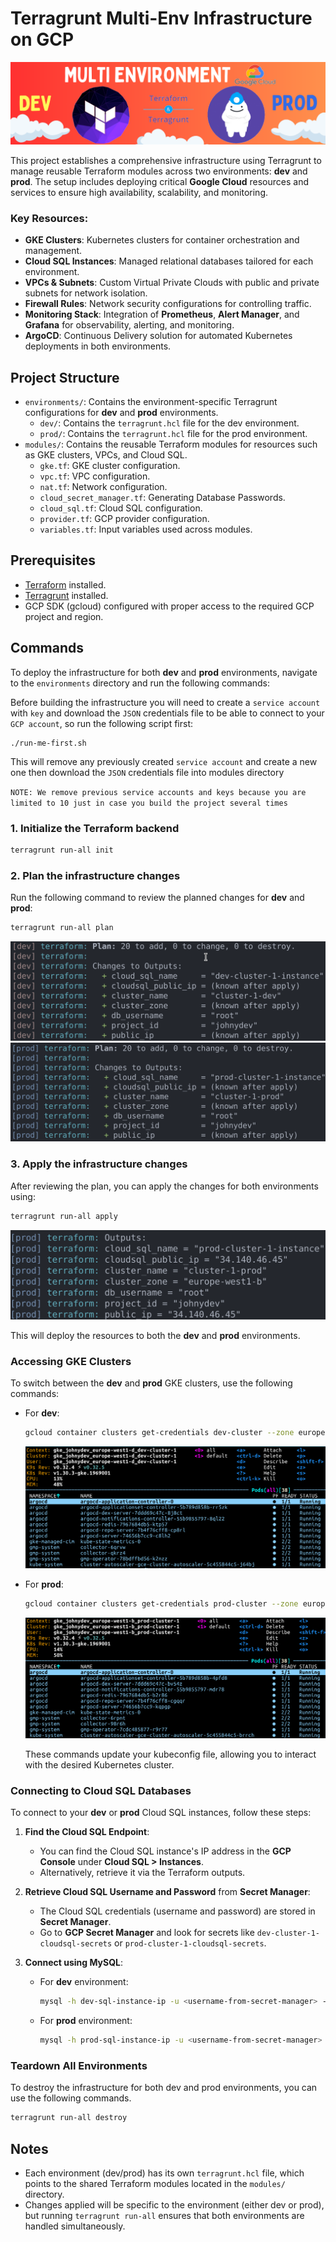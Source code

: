 # Terragrunt Multi-Env Infrastructure on GCP

<img src=imgs/cover.png>

This project establishes a comprehensive infrastructure using Terragrunt to manage reusable Terraform modules across two environments: **dev** and **prod**. The setup includes deploying critical **Google Cloud** resources and services to ensure high availability, scalability, and monitoring.

### Key Resources:

- **GKE Clusters**: Kubernetes clusters for container orchestration and management.
- **Cloud SQL Instances**: Managed relational databases tailored for each environment.
- **VPCs & Subnets**: Custom Virtual Private Clouds with public and private subnets for network isolation.
- **Firewall Rules**: Network security configurations for controlling traffic.
- **Monitoring Stack**: Integration of **Prometheus**, **Alert Manager**, and **Grafana** for observability, alerting, and monitoring.
- **ArgoCD**: Continuous Delivery solution for automated Kubernetes deployments in both environments.

## Project Structure

- `environments/`: Contains the environment-specific Terragrunt configurations for **dev** and **prod** environments.
  - `dev/`: Contains the `terragrunt.hcl` file for the dev environment.
  - `prod/`: Contains the `terragrunt.hcl` file for the prod environment.
- `modules/`: Contains the reusable Terraform modules for resources such as GKE clusters, VPCs, and Cloud SQL.
  - `gke.tf`: GKE cluster configuration.
  - `vpc.tf`: VPC configuration.
  - `nat.tf`: Network configuration.
  - `cloud_secret_manager.tf`: Generating Database Passwords.
  - `cloud_sql.tf`: Cloud SQL configuration.
  - `provider.tf`: GCP provider configuration.
  - `variables.tf`: Input variables used across modules.

## Prerequisites

- [Terraform](https://www.terraform.io/downloads.html) installed.
- [Terragrunt](https://terragrunt.gruntwork.io/) installed.
- GCP SDK (gcloud) configured with proper access to the required GCP project and region.

## Commands

To deploy the infrastructure for both **dev** and **prod** environments, navigate to the `environments` directory and run the following commands:

Before building the infrastructure you will need to create a `service account` with `key` and download the `JSON` credentials file to be able to connect to your `GCP account`, so run the following script first:

```
./run-me-first.sh
```

This will remove any previously created `service account` and create a new one then download the `JSON` credentials file into modules directory

`NOTE: We remove previous service accounts and keys because you are limited to 10 just in case you build the project several times`

### 1. Initialize the Terraform backend

```bash
terragrunt run-all init
```

### 2. Plan the infrastructure changes

Run the following command to review the planned changes for **dev** and **prod**:

```bash
terragrunt run-all plan
```

<img src=imgs/dev.png>

<img src=imgs/prod.png>

### 3. Apply the infrastructure changes

After reviewing the plan, you can apply the changes for both environments using:

```bash
terragrunt run-all apply
```

<img src=imgs/output.png>

This will deploy the resources to both the **dev** and **prod** environments.

### Accessing GKE Clusters

To switch between the **dev** and **prod** GKE clusters, use the following commands:

- For **dev**:

  ```bash
  gcloud container clusters get-credentials dev-cluster --zone europe-west1-d --project dev-project-id
  ```

  <img src=imgs/dev-cluster.png>

- For **prod**:

  ```bash
  gcloud container clusters get-credentials prod-cluster --zone europe-west1-b --project prod-project-id
  ```

  <img src=imgs/prod-cluster.png>

  These commands update your kubeconfig file, allowing you to interact with the desired Kubernetes cluster.

### Connecting to Cloud SQL Databases

To connect to your **dev** or **prod** Cloud SQL instances, follow these steps:

1. **Find the Cloud SQL Endpoint**:

   - You can find the Cloud SQL instance's IP address in the **GCP Console** under **Cloud SQL > Instances**.
   - Alternatively, retrieve it via the Terraform outputs.

2. **Retrieve Cloud SQL Username and Password** from **Secret Manager**:

   - The Cloud SQL credentials (username and password) are stored in **Secret Manager**.
   - Go to **GCP Secret Manager** and look for secrets like `dev-cluster-1-cloudsql-secrets` or `prod-cluster-1-cloudsql-secrets`.

3. **Connect using MySQL**:

   - For **dev** environment:

     ```bash
     mysql -h dev-sql-instance-ip -u <username-from-secret-manager> -P 3306 -p
     ```

   - For **prod** environment:

     ```bash
     mysql -h prod-sql-instance-ip -u <username-from-secret-manager> -P 3306 -p
     ```

### Teardown All Environments

To destroy the infrastructure for both dev and prod environments, you can use the following commands.

```bash
terragrunt run-all destroy
```

## Notes

- Each environment (dev/prod) has its own `terragrunt.hcl` file, which points to the shared Terraform modules located in the `modules/` directory.
- Changes applied will be specific to the environment (either dev or prod), but running `terragrunt run-all` ensures that both environments are handled simultaneously.
